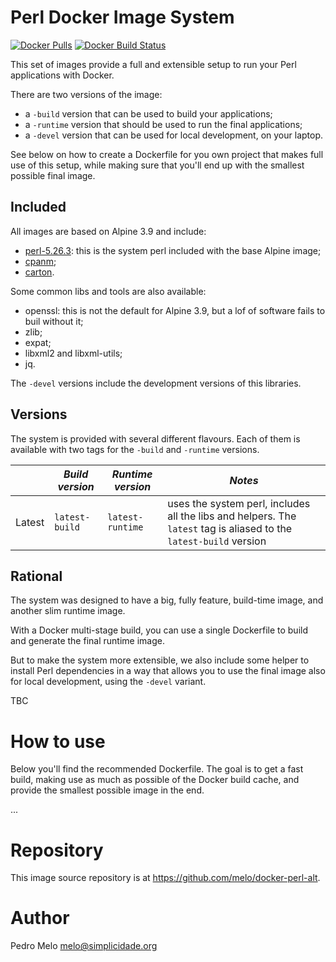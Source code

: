 # Perl Docker Image System #

[![Docker Pulls](https://img.shields.io/docker/pulls/melopt/perl-alt.svg)]()
[![Docker Build Status](https://img.shields.io/github/issues/melo/docker-perl-alt.svg)]()

This set of images provide a full and extensible setup to run your Perl
applications with Docker.

There are two versions of the image:

* a `-build` version that can be used to build your applications;
* a `-runtime` version that should be used to run the final
  applications;
* a `-devel` version that can be used for local development, on your laptop.

See below on how to create a Dockerfile for you own project that makes
full use of this setup, while making sure that you'll end up with the
smallest possible final image.


## Included

All images are based on Alpine 3.9 and include:

* [perl-5.26.3](https://metacpan.org/release/perl): this is the system
  perl included with the base Alpine image;
* [cpanm](https://metacpan.org/release/App-cpanminus);
* [carton](https://metacpan.org/release/Carton).

Some common libs and tools are also available:

* openssl: this is not the default for Alpine 3.9, but a lof of software
  fails to buil without it;
* zlib;
* expat;
* libxml2 and libxml-utils;
* jq.

The `-devel` versions include the development versions of this libraries.

## Versions

The system is provided with several different flavours. Each of them is available with two tags for the `-build` and `-runtime` versions.

|   | *Build version* | *Runtime version* | *Notes* |
|---|---|---|---|
| Latest | `latest-build`  | `latest-runtime` | uses the system perl, includes all the libs and helpers. The `latest` tag is aliased to the `latest-build` version |


## Rational

The system was designed to have a big, fully feature, build-time image, and another slim runtime image.

With a Docker multi-stage build, you can use a single Dockerfile to build and generate the final runtime image.

But to make the system more extensible, we also include some helper to install Perl dependencies in a way that allows you to use the final image also for local development, using the `-devel` variant.

TBC


# How to use #

Below you'll find the recommended Dockerfile. The goal is to get a fast build, making use as much as possible of the Docker build cache, and provide the smallest possible image in the end.

...

# Repository #

This image source repository is at https://github.com/melo/docker-perl-alt.


# Author #

Pedro Melo melo@simplicidade.org

